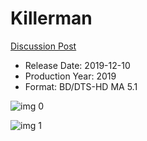 # Killerman

[Discussion Post](https://www.avsforum.com/threads/bass-eq-for-filtered-movies.2995212/post-58955398)

* Release Date: 2019-12-10
* Production Year: 2019
* Format: BD/DTS-HD MA 5.1

![img 0](https://i.imgur.com/3Vcx5Ng.jpg)

![img 1](https://i.imgur.com/H7oWTak.png)

